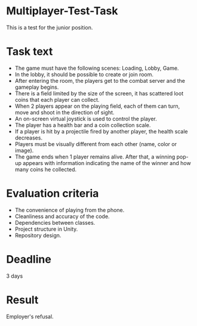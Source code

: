 # Multiplayer-Test-Task
This is a test for the junior position.

# Task text
- The game must have the following scenes: Loading, Lobby, Game.
- In the lobby, it should be possible to create or join room.
- After entering the room, the players get to the combat server and the gameplay begins.
- There is a field limited by the size of the screen, it has scattered loot coins that each player can collect.
- When 2 players appear on the playing field, each of them can turn, move and shoot in the direction of sight.
- An on-screen virtual joystick is used to control the player.
- The player has a health bar and a coin collection scale.
- If a player is hit by a projectile fired by another player, the health scale decreases.
- Players must be visually different from each other (name, color or image).
- The game ends when 1 player remains alive. After that, a winning pop-up appears with information indicating the name of the winner and how many coins he collected.

# Evaluation criteria
- The convenience of playing from the phone.
- Cleanliness and accuracy of the code.
- Dependencies between classes.
- Project structure in Unity.
- Repository design.

# Deadline
3 days

# Result
Employer's refusal.
